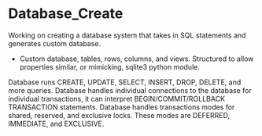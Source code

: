 # Database_Create
Working on creating a database system that takes in SQL statements and generates custom database.

- Custom database, tables, rows, columns, and views. Structured to allow properties similar, or mimicking, sqlite3 python module.

Database runs CREATE, UPDATE, SELECT, INSERT, DROP, DELETE, and more queries.
Database handles individual connections to the database for individual transactions, it can interpret BEGIN/COMMIT/ROLLBACK TRANSACTION statements.
Database handles transactions modes for shared, reserved, and exclusive locks. These modes are DEFERRED, IMMEDIATE, and EXCLUSIVE.
